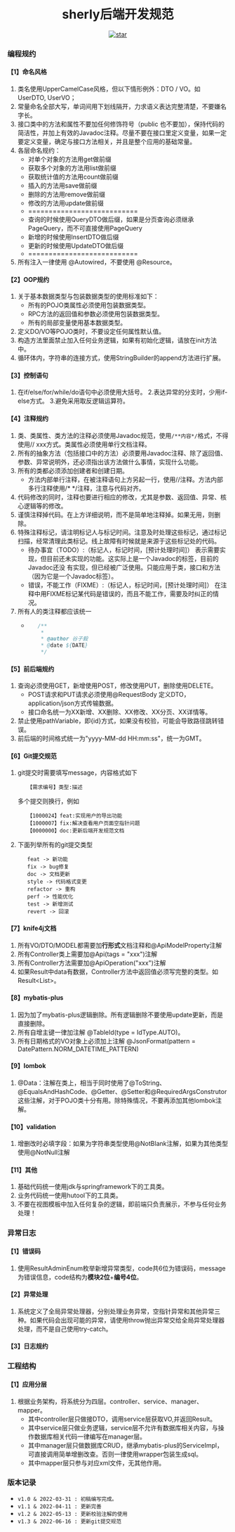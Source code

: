 <h1 align="center">sherly后端开发规范</h1>
<p align="center">
	<a href='https://gitee.com/guzi499/universal-practice-repository/stargazers'>
        <img src='https://gitee.com/guzi499/universal-practice-repository/badge/star.svg?theme=dark' alt='star'/>
    </a>
</p>


### 编程规约
#### 【1】命名风格
1. 类名使用UpperCamelCase风格，但以下情形例外：DTO / VO。如UserDTO, UserVO；
2. 常量命名全部大写，单词间用下划线隔开，力求语义表达完整清楚，不要嫌名字长。
3. 接口类中的方法和属性不要加任何修饰符号（public 也不要加），保持代码的简洁性，并加上有效的Javadoc注释。尽量不要在接口里定义变量，如果一定要定义变量，确定与接口方法相关，并且是整个应用的基础常量。
4. 各层命名规约：
    - 对单个对象的方法用get做前缀
    - 获取多个对象的方法用list做前缀
    - 获取统计值的方法用count做前缀
    - 插入的方法用save做前缀
    - 删除的方法用remove做前缀
    - 修改的方法用update做前缀
    - ===========================
    - 查询的时候使用QueryDTO做后缀，如果是分页查询必须继承PageQuery，而不可直接使用PageQuery
    - 新增的时候使用InsertDTO做后缀
    - 更新的时候使用UpdateDTO做后缀
    - ===========================
5. 所有注入一律使用 @Autowired，不要使用 @Resource。
#### 【2】OOP规约      
1. 关于基本数据类型与包装数据类型的使用标准如下： 
   - 所有的POJO类属性必须使用包装数据类型。 
   - RPC方法的返回值和参数必须使用包装数据类型。 
   - 所有的局部变量使用基本数据类型。
2. 定义DO/VO等POJO类时，不要设定任何属性默认值。
3. 构造方法里面禁止加入任何业务逻辑，如果有初始化逻辑，请放在init方法中。
4. 循环体内，字符串的连接方式，使用StringBuilder的append方法进行扩展。
#### 【3】控制语句
1. 在if/else/for/while/do语句中必须使用大括号。
2.表达异常的分支时，少用if-else方式。
3.避免采用取反逻辑运算符。
#### 【4】注释规约
1. 类、类属性、类方法的注释必须使用Javadoc规范，使用`/**内容*/`格式，不得使用// xxx方式。类属性必须使用单行文档注释。
2. 所有的抽象方法（包括接口中的方法）必须要用Javadoc注释、除了返回值、参数、异常说明外，还必须指出该方法做什么事情，实现什么功能。
3. 所有的类都必须添加创建者和创建日期。
   - 方法内部单行注释，在被注释语句上方另起一行，使用//注释。方法内部多行注释使用/* */注释，注意与代码对齐。
4. 代码修改的同时，注释也要进行相应的修改，尤其是参数、返回值、异常、核心逻辑等的修改。
5. 谨慎注释掉代码。在上方详细说明，而不是简单地注释掉。如果无用，则删除。
6. 特殊注释标记，请注明标记人与标记时间。注意及时处理这些标记，通过标记扫描，经常清理此类标记。线上故障有时候就是来源于这些标记处的代码。 
   - 待办事宜（TODO）:（标记人，标记时间，[预计处理时间]） 表示需要实现，但目前还未实现的功能。这实际上是一个Javadoc的标签，目前的Javadoc还没 有实现，但已经被广泛使用。只能应用于类，接口和方法（因为它是一个Javadoc标签）。 
   - 错误，不能工作（FIXME）:（标记人，标记时间，[预计处理时间]） 在注释中用FIXME标记某代码是错误的，而且不能工作，需要及时纠正的情况。
7. 所有人的类注释都应该统一
   - ```java
        /**
         * 
         * @author 谷子毅
         * @date ${DATE}
         */
     ```
#### 【5】前后端规约
1. 查询必须使用GET，新增使用POST，修改使用PUT，删除使用DELETE。
    - POST请求和PUT请求必须使用@RequestBody 定义DTO，application/json方式传输数据。
    - 接口命名统一为XX新增、XX删除、XX修改、XX分页、XX详情等。
2. 禁止使用pathVariable，即{id}方式，如果没有校验，可能会导致路径跳转错误。
3. 前后端的时间格式统一为"yyyy-MM-dd HH:mm:ss"，统一为GMT。
#### 【6】Git提交规范
1. git提交时需要填写message，内容格式如下
   ```text
      【需求编号】类型:描述
   ```
   多个提交则换行，例如
   ```text
      【1000024】feat:实现用户的导出功能
      【1000007】fix:解决查看用户页面空指针问题
      【0000000】doc:更新后端开发规范文档
   ```
2. 下面列举所有的git提交类型
   ```text
      feat -> 新功能
      fix -> bug修复
      doc -> 文档更新
      style -> 代码格式变更
      refactor -> 重构
      perf -> 性能优化
      test -> 新增测试
      revert -> 回滚
   ```
#### 【7】knife4j文档
1. 所有VO/DTO/MODEL都需要加**行形式**文档注释和@ApiModelProperty注解
2. 所有Controller类上需要加@Api(tags = "xxx")注解
3. 所有Controller方法需要加@ApiOperation("xxx")注解
4. 如果Result中data有数据，Controller方法中返回值必须写完整的类型。如 Result<List<UserVO>>。
#### 【8】mybatis-plus
1. 因为加了mybatis-plus逻辑删除。所有逻辑删除不要使用update更新，而是直接删除。
2. 所有自增主键一律加注解 @TableId(type = IdType.AUTO)。
3. 所有日期格式的VO对象上必须加上注解 @JsonFormat(pattern = DatePattern.NORM_DATETIME_PATTERN)
#### 【9】lombok
1. @Data：注解在类上，相当于同时使用了@ToString、@EqualsAndHashCode、@Getter、@Setter和@RequiredArgsConstrutor这些注解，对于POJO类十分有用。除特殊情况，不要再添加其他lombok注解。
#### 【10】validation
1. 增删改时必填字段：如果为字符串类型使用@NotBlank注解，如果为其他类型使用@NotNull注解
#### 【11】其他
1. 基础代码统一使用jdk与springframework下的工具类。
2. 业务代码统一使用hutool下的工具类。
4. 不要在视图模板中加入任何复杂的逻辑，即前端只负责展示，不参与任何业务处理！
### 异常日志
#### 【1】错误码
1. 使用ResultAdminEnum枚举新增异常类型，code共6位为错误码，message为错误信息，code结构为**模块2位**+**编号4位**。
#### 【2】异常处理
1. 系统定义了全局异常处理器，分别处理业务异常，空指针异常和其他异常三种。如果代码会出现可能的异常，请使用throw抛出异常交给全局异常处理器处理，而不是自己使用try-catch。
#### 【3】日志规约
### 工程结构
#### 【1】应用分层
1. 根据业务架构，将系统分为四层。controller、service、manager、mapper。
    - 其中controller层只做接DTO，调用service层获取VO,并返回Result。
    - 其中service层只做业务逻辑，service层不允许有数据库相关内容，与操作数据库相关代码一律编写在manager层。
    - 其中manager层只做数据库CRUD，继承mybatis-plus的ServiceImpl，可直接调用简单增删改查。否则一律使用wrapper包装生成sql。
    - 其中mapper层只参与对应xml文件，无其他作用。

### 版本记录
- `v1.0 & 2022-03-31 : 初稿编写完成。`
- `v1.1 & 2022-04-11 : 更新完善`
- `v1.2 & 2022-05-13 : 更新校验注解的使用`
- `v1.3 & 2022-06-16 : 更新git提交规范`
